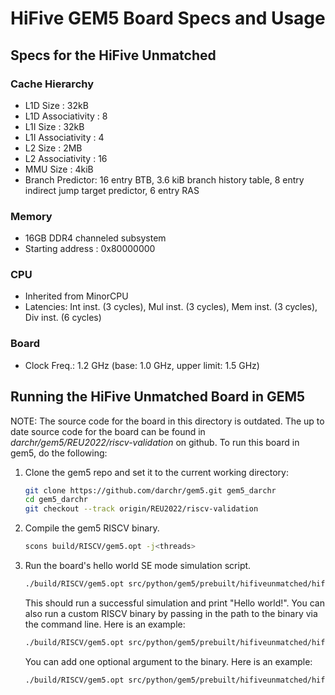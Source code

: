 # HiFive GEM5 Board Specs and Usage

## Specs for the HiFive Unmatched

### Cache Hierarchy
- L1D Size : 32kB
- L1D Associativity : 8
- L1I Size : 32kB
- L1I Associativity : 4
- L2 Size : 2MB
- L2 Associativity : 16
- MMU Size : 4kiB
- Branch Predictor:
    16 entry BTB, 3.6 kiB branch history table, 8 entry indirect jump target predictor, 6 entry RAS

### Memory
- 16GB DDR4 channeled subsystem
- Starting address : 0x80000000

### CPU
- Inherited from MinorCPU
- Latencies: Int inst. (3 cycles), Mul inst. (3 cycles), Mem inst. (3 cycles), Div inst. (6 cycles)

### Board
- Clock Freq.: 1.2 GHz (base: 1.0 GHz, upper limit: 1.5 GHz)


## Running the HiFive Unmatched Board in GEM5
NOTE: The source code for the board in this directory is outdated.
The up to date source code for the board can be found in
*darchr/gem5/REU2022/riscv-validation* on github. To run this
board in gem5, do the following:  

1. Clone the gem5 repo and set it to the current working directory:
    ```sh
    git clone https://github.com/darchr/gem5.git gem5_darchr
    cd gem5_darchr
    git checkout --track origin/REU2022/riscv-validation
    ```

2. Compile the gem5 RISCV binary.
    ```sh
    scons build/RISCV/gem5.opt -j<threads>
    ```

3. Run the board's hello world SE mode simulation script.
    ```sh
    ./build/RISCV/gem5.opt src/python/gem5/prebuilt/hifiveunmatched/hifive-run.py
    ```
    This should run a successful simulation and print "Hello world!".
    You can also run a custom RISCV binary by passing in the path
    to the binary via the command line. Here is an example:
    ```sh
    ./build/RISCV/gem5.opt src/python/gem5/prebuilt/hifiveunmatched/hifive-run.py --riscv_binary=bins/CCa.RISCV
    ```
    You can add one optional argument to the binary. Here is an example:
    ```sh
    ./build/RISCV/gem5.opt src/python/gem5/prebuilt/hifiveunmatched/hifive-run.py --riscv_binary=bins/CCa.RISCV --argv=10
    ```
